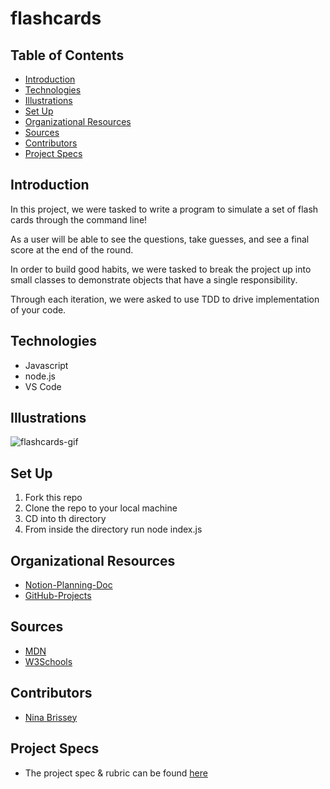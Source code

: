 # flashcards

## Table of Contents

- [Introduction](#introduction)
- [Technologies](#technologies)
- [Illustrations](#illustrations)
- [Set Up](#set-up)
- [Organizational Resources](#organizational-resources)
- [Sources](#sources)
- [Contributors](#contributors)
- [Project Specs](#project-specs)

## Introduction

In this project, we were tasked to write a program to simulate a set of flash cards through the command line!

As a user will be able to see the questions, take guesses, and see a final score at the end of the round.

In order to build good habits, we were tasked to break the project up into small classes to demonstrate objects that have a single responsibility.

Through each iteration, we were asked to use TDD to drive implementation of your code.

## Technologies

- Javascript
- node.js
- VS Code

## Illustrations

![flashcards-gif](https://user-images.githubusercontent.com/80136642/125008762-0acd5d80-e018-11eb-807e-10c022e993aa.gif)

## Set Up

1. Fork this repo
2. Clone the repo to your local machine
3. CD into th directory
4. From inside the directory run node index.js

## Organizational Resources

- [Notion-Planning-Doc](https://www.notion.so/Mod-2-Flashcards-b0121d3f5c804a4fb4b8de2178a52b08)
- [GitHub-Projects](https://github.com/ninabrissey/flashcards-starter/projects)

## Sources

- [MDN](http://developer.mozilla.org/en-US/)
- [W3Schools](https://www.w3schools.com/)

## Contributors

- [Nina Brissey](https://github.com/ninabrissey)

## Project Specs

- The project spec & rubric can be found [here](https://frontend.turing.edu/projects/flash-cards.html)
